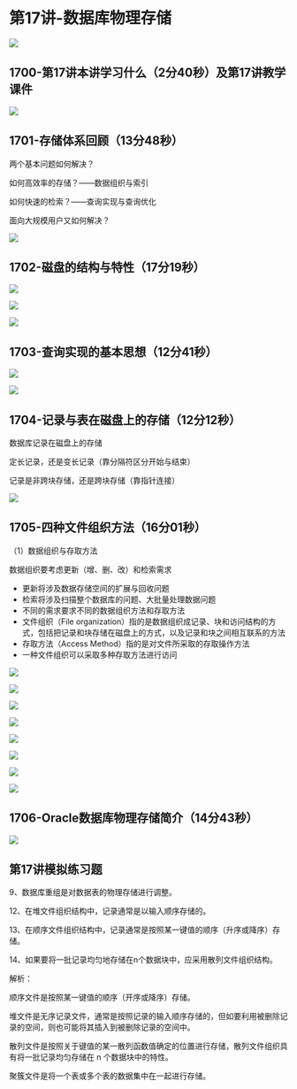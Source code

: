 # 第17讲-数据库物理存储  

![](https://cdn.jsdelivr.net/gh/Rosefinch-Midsummer/MyImagesHost02/img/20240407183420.png)

## 1700-第17讲本讲学习什么（2分40秒）及第17讲教学课件  

![](https://cdn.jsdelivr.net/gh/Rosefinch-Midsummer/MyImagesHost02/img/20240407181248.png)

## 1701-存储体系回顾（13分48秒）  

两个基本问题如何解决？

如何高效率的存储？——数据组织与索引

如何快速的检索？——查询实现与查询优化

面向大规模用户又如何解决？

![](https://cdn.jsdelivr.net/gh/Rosefinch-Midsummer/MyImagesHost02/img/20240407181516.png)



## 1702-磁盘的结构与特性（17分19秒）  

![](https://cdn.jsdelivr.net/gh/Rosefinch-Midsummer/MyImagesHost02/img/20240407181556.png)

![](https://cdn.jsdelivr.net/gh/Rosefinch-Midsummer/MyImagesHost02/img/20240407181651.png)

![](https://cdn.jsdelivr.net/gh/Rosefinch-Midsummer/MyImagesHost02/img/20240407182106.png)

## 1703-查询实现的基本思想（12分41秒）  

![](https://cdn.jsdelivr.net/gh/Rosefinch-Midsummer/MyImagesHost02/img/20240407182143.png)

![](https://cdn.jsdelivr.net/gh/Rosefinch-Midsummer/MyImagesHost02/img/20240407182203.png)
## 1704-记录与表在磁盘上的存储（12分12秒）  

数据库记录在磁盘上的存储

定长记录，还是变长记录（靠分隔符区分开始与结束）

记录是非跨块存储，还是跨块存储（靠指针连接）

![](https://cdn.jsdelivr.net/gh/Rosefinch-Midsummer/MyImagesHost02/img/20240407182434.png)

## 1705-四种文件组织方法（16分01秒）  

（1）数据组织与存取方法

数据组织要考虑更新（增、删、改）和检索需求

- 更新将涉及数据存储空间的扩展与回收问题
- 检索将涉及扫描整个数据库的问题、大批量处理数据问题
- 不同的需求要求不同的数据组织方法和存取方法
- 文件组织（File organization）指的是数据组织成记录、块和访问结构的方式，包括把记录和块存储在磁盘上的方式，以及记录和块之间相互联系的方法
- 存取方法（Access Method）指的是对文件所采取的存取操作方法
- 一种文件组织可以采取多种存取方法进行访问

![](https://cdn.jsdelivr.net/gh/Rosefinch-Midsummer/MyImagesHost02/img/20240407182821.png)

![](https://cdn.jsdelivr.net/gh/Rosefinch-Midsummer/MyImagesHost02/img/20240407182908.png)

![](https://cdn.jsdelivr.net/gh/Rosefinch-Midsummer/MyImagesHost02/img/20240407183001.png)

![](https://cdn.jsdelivr.net/gh/Rosefinch-Midsummer/MyImagesHost02/img/20240407183026.png)

![](https://cdn.jsdelivr.net/gh/Rosefinch-Midsummer/MyImagesHost02/img/20240407183111.png)

![](https://cdn.jsdelivr.net/gh/Rosefinch-Midsummer/MyImagesHost02/img/20240407183141.png)

![](https://cdn.jsdelivr.net/gh/Rosefinch-Midsummer/MyImagesHost02/img/20240407183211.png)

![](https://cdn.jsdelivr.net/gh/Rosefinch-Midsummer/MyImagesHost02/img/20240407183251.png)

## 1706-Oracle数据库物理存储简介（14分43秒）  

![](https://cdn.jsdelivr.net/gh/Rosefinch-Midsummer/MyImagesHost02/img/20240407183329.png)

## 第17讲模拟练习题  


9、数据库重组是对数据表的物理存储进行调整。

12、在堆文件组织结构中，记录通常是以输入顺序存储的。

13、在顺序文件组织结构中，记录通常是按照某一键值的顺序（升序或降序）存储。

14、如果要将一批记录均匀地存储在n个数据块中，应采用散列文件组织结构。


解析：

顺序文件是按照某一键值的顺序（开序或降序）存储。

堆文件是无序记录文件，通常是按照记录的输入顺序存储的，但如要利用被删除记录的空间，则也可能将其插入到被删除记录的空间中。

散列文件是按照关于键值的某一散列函数值确定的位置进行存储，散列文件组织具有将一批记录均匀存储在 n 个数据块中的特性。

聚簇文件是将一个表或多个表的数据集中在一起进行存储。